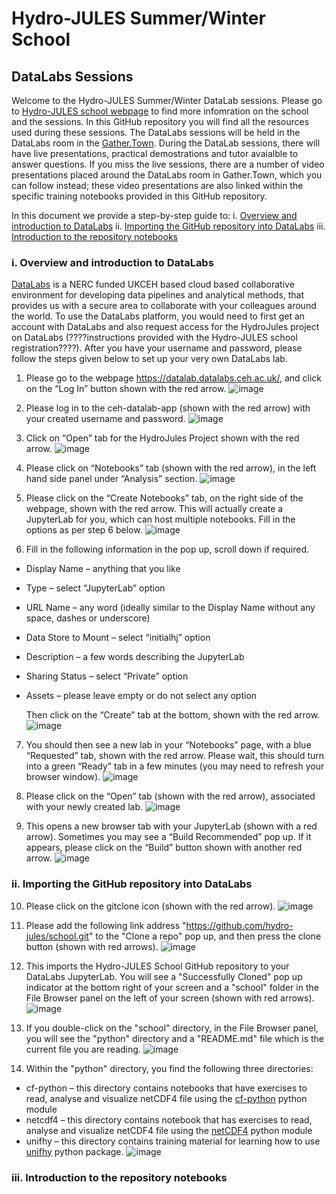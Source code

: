 # Hydro-JULES Summer/Winter School
## DataLabs Sessions

Welcome to the Hydro-JULES Summer/Winter DataLab sessions. Please go to [Hydro-JULES school webpage](https://hydro-jules.org/hydro-jules-school) to find more infomration on the school and the sessions. In this GitHub repository you will find all the resources used during these sessions. The DataLabs sessions will be held in the DataLabs room in the [Gather.Town](https://gather.town/). During the DataLab sessions, there will have live presentations, practical demostrations and tutor avaialble to answer questions. If you miss the live sessions, there are a number of video presentations placed around the DataLabs room in Gather.Town, which you can follow instead; these video presentations are also linked within the specific training notebooks provided in this GitHub repository. 

In this document we provide a step-by-step guide to:
i. [Overview and introduction to DataLabs](#overview_datalabs)
ii. [Importing the GitHub repository into DataLabs](#importing_repository)
iii. [Introduction to the repository notebooks](#introduction_notebooks)

<a id="overview_datalabs"></a>
### i. Overview and introduction to DataLabs
[DataLabs](https://datalab-docs.datalabs.ceh.ac.uk/index.html) is a NERC funded UKCEH based cloud based collaborative environment for developing data pipelines and analytical methods, that provides us with a secure area to collaborate with your colleagues around the world. To use the DataLabs platform, you would need to first get an account with DataLabs and also request access for the HydroJules project on DataLabs (????instructions provided with the Hydro-JULES school registration????). After you have your username and password, please follow the steps given below to set up your very own DataLabs lab. 

1. Please go to the webpage https://datalab.datalabs.ceh.ac.uk/, and click on the “Log In” button shown with the red arrow.
![image](https://user-images.githubusercontent.com/41617337/171423203-7822c5ff-629f-48e8-99ea-2fc41f43de34.png)

2. Please log in to the ceh-datalab-app (shown with the red arrow) with your created username and password. 
![image](https://user-images.githubusercontent.com/41617337/171423345-e9a5f243-8794-42ed-8ab2-779ce26203fd.png)

3. Click on “Open” tab for the HydroJules Project shown with the red arrow.
![image](https://user-images.githubusercontent.com/41617337/171425909-f4f1dceb-4011-4637-b4a6-727e0241934f.png)

4.	Please click on “Notebooks” tab (shown with the red arrow), in the left hand side panel under “Analysis” section.
![image](https://user-images.githubusercontent.com/41617337/171426012-f1dfef7b-d77b-419f-89e0-61b5bf14f180.png)

5. Please click on the “Create Notebooks” tab, on the right side of the webpage, shown with the red arrow. This will actually create a JupyterLab for you, which can host multiple notebooks. Fill in the options as per step 6 below.
![image](https://user-images.githubusercontent.com/41617337/171426195-6d032164-9c57-4eb5-b043-5e05f20dcaf0.png)

6. Fill in the following information in the pop up, scroll down if required. 
  * Display Name – anything that you like
  * Type – select “JupyterLab” option
  * URL Name – any word (ideally similar to the Display Name without any space, dashes or underscore)
  * Data Store to Mount – select “initialhj” option
  * Description – a few words describing the JupyterLab
  * Sharing Status – select “Private” option
  * Assets – please leave empty or do not select any option

    Then click on the “Create” tab at the bottom, shown with the red arrow. 
![image](https://user-images.githubusercontent.com/41617337/171426272-0db9bfb9-a567-4375-b746-29d992f9581c.png)
    
7. You should then see a new lab in your “Notebooks” page, with a blue “Requested” tab, shown with the red arrow. Please wait, this should turn into a green “Ready” tab in a few minutes (you may need to refresh your browser window).
![image](https://user-images.githubusercontent.com/41617337/171426411-7fee9428-57bb-4a28-a6b7-b860b487080e.png)

8. Please click on the “Open” tab (shown with the red arrow), associated with your newly created lab. 
![image](https://user-images.githubusercontent.com/41617337/171426514-f3339f82-3846-4ad3-b8f3-fbaf6ccb8e3c.png)

9. This opens a new browser tab with your JupyterLab (shown with a red arrow). Sometimes you may see a “Build Recommended” pop up. If it appears, please click on the “Build” button shown with another red arrow. 
![image](https://user-images.githubusercontent.com/41617337/171426657-8956dc63-3631-4686-83e7-13b28aa8e0f3.png)

<a id="importing_repository"></a>
### ii. Importing the GitHub repository into DataLabs

10. Please click on the gitclone icon (shown with the red arrow). 
![image](https://user-images.githubusercontent.com/41617337/172142373-29bcdbf0-4d3a-42db-9917-82d02635825a.png)

11. Please add the following link address "https://github.com/hydro-jules/school.git" to the "Clone a repo" pop up, and then press the clone button (shown with red arrows). 
![image](https://user-images.githubusercontent.com/41617337/172142504-88a082d7-343d-462f-a565-f0d81d62ef00.png)

12. This imports the Hydro-JULES School GitHub repository to your DataLabs JupyterLab. You will see a "Successfully Cloned" pop up indicator at the bottom right of your screen and a "school" folder in the File Browser panel on the left of your screen (shown with red arrows).
![image](https://user-images.githubusercontent.com/41617337/172142569-99e662ea-1f8e-400b-982e-8799f02195a5.png)

13. If you double-click on the "school" directory, in the File Browser panel, you will see the "python" directory and a "README.md" file which is the current file you are reading. 
![image](https://user-images.githubusercontent.com/41617337/172142823-38926187-eb87-4df6-b805-4eaf2dab7ecd.png)

14. Within the "python" directory, you find the following three directories:
  * cf-python – this directory contains notebooks that have exercises to read, analyse and visualize netCDF4 file using the [cf-python](https://ncas-cms.github.io/cf-python/) python module
  * netcdf4 – this directory contains notebook that has exercises to read, analyse and visualize netCDF4 file using the [netCDF4](https://unidata.github.io/netcdf4-python/) python module
  * unifhy – this directory contains training material for learning how to use [unifhy](https://unifhy-org.github.io/unifhy/) python package. 
![image](https://user-images.githubusercontent.com/41617337/172142939-9b5fa103-1262-4bb4-bf5e-6883843bf061.png)

<a id="introduction_notebooks"></a>
### iii. Introduction to the repository notebooks

